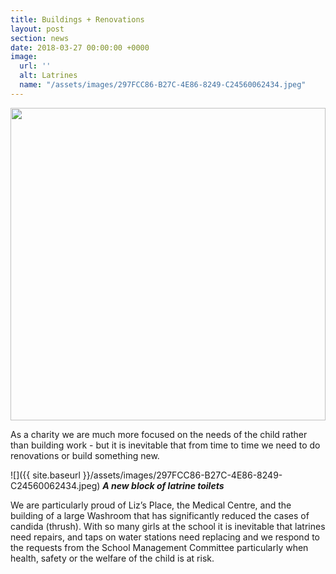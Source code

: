 ```yaml
---
title: Buildings + Renovations
layout: post
section: news
date: 2018-03-27 00:00:00 +0000
image:
  url: ''
  alt: Latrines
  name: "/assets/images/297FCC86-B27C-4E86-8249-C24560062434.jpeg"
---
```

<a href="{{ site.url }}{{ site.baseurl }}/assets/images/{{ page.image.name }}"><img src="{{ site.url }}{{ site.baseurl }}/assets/images/{{ page.image.name }}" style="object-fit: cover; height: 500px; width: 100%;" /></a>

As a charity we are much more focused on the needs of the child rather than building work - but it is inevitable that from time to time we need to do renovations or build something new. 

![]({{ site.baseurl }}/assets/images/297FCC86-B27C-4E86-8249-C24560062434.jpeg) **_A new block of latrine toilets_**

We are particularly proud of Liz’s Place, the Medical Centre, and the building of a large Washroom that has significantly reduced the cases of candida (thrush). With so many girls at the school it is inevitable that latrines need repairs, and taps on water stations need replacing and we respond to the requests from the School Management Committee particularly when health, safety or the welfare of the child is at risk.